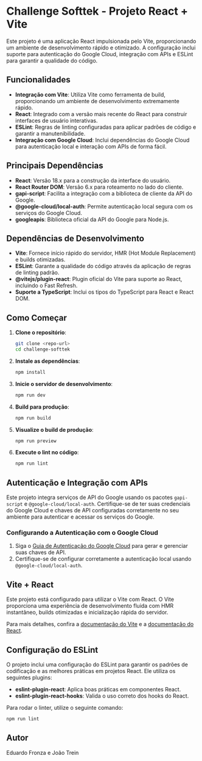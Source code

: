 # Challenge Softtek - Projeto React + Vite

Este projeto é uma aplicação React impulsionada pelo Vite, proporcionando um ambiente de desenvolvimento rápido e otimizado. A configuração inclui suporte para autenticação do Google Cloud, integração com APIs e ESLint para garantir a qualidade do código.

## Funcionalidades

- **Integração com Vite**: Utiliza Vite como ferramenta de build, proporcionando um ambiente de desenvolvimento extremamente rápido.
- **React**: Integrado com a versão mais recente do React para construir interfaces de usuário interativas.
- **ESLint**: Regras de linting configuradas para aplicar padrões de código e garantir a manutenibilidade.
- **Integração com Google Cloud**: Inclui dependências do Google Cloud para autenticação local e interação com APIs de forma fácil.

## Principais Dependências

- **React**: Versão 18.x para a construção da interface do usuário.
- **React Router DOM**: Versão 6.x para roteamento no lado do cliente.
- **gapi-script**: Facilita a integração com a biblioteca de cliente da API do Google.
- **@google-cloud/local-auth**: Permite autenticação local segura com os serviços do Google Cloud.
- **googleapis**: Biblioteca oficial da API do Google para Node.js.

## Dependências de Desenvolvimento

- **Vite**: Fornece início rápido do servidor, HMR (Hot Module Replacement) e builds otimizadas.
- **ESLint**: Garante a qualidade do código através da aplicação de regras de linting padrão.
- **@vitejs/plugin-react**: Plugin oficial do Vite para suporte ao React, incluindo o Fast Refresh.
- **Suporte a TypeScript**: Inclui os tipos do TypeScript para React e React DOM.

## Como Começar

1. **Clone o repositório**:
   ```bash
   git clone <repo-url>
   cd challenge-softtek
   ```

2. **Instale as dependências**:
   ```bash
   npm install
   ```

3. **Inicie o servidor de desenvolvimento**:
   ```bash
   npm run dev
   ```

4. **Build para produção**:
   ```bash
   npm run build
   ```

5. **Visualize o build de produção**:
   ```bash
   npm run preview
   ```

6. **Execute o lint no código**:
   ```bash
   npm run lint
   ```

## Autenticação e Integração com APIs

Este projeto integra serviços de API do Google usando os pacotes `gapi-script` e `@google-cloud/local-auth`. Certifique-se de ter suas credenciais do Google Cloud e chaves de API configuradas corretamente no seu ambiente para autenticar e acessar os serviços do Google.

### Configurando a Autenticação com o Google Cloud

1. Siga o [Guia de Autenticação do Google Cloud](https://cloud.google.com/docs/authentication/getting-started) para gerar e gerenciar suas chaves de API.
2. Certifique-se de configurar corretamente a autenticação local usando `@google-cloud/local-auth`.

## Vite + React

Este projeto está configurado para utilizar o Vite com React. O Vite proporciona uma experiência de desenvolvimento fluida com HMR instantâneo, builds otimizadas e inicialização rápida do servidor.

Para mais detalhes, confira a [documentação do Vite](https://vitejs.dev/guide/) e a [documentação do React](https://reactjs.org/).

## Configuração do ESLint

O projeto inclui uma configuração do ESLint para garantir os padrões de codificação e as melhores práticas em projetos React. Ele utiliza os seguintes plugins:

- **eslint-plugin-react**: Aplica boas práticas em componentes React.
- **eslint-plugin-react-hooks**: Valida o uso correto dos hooks do React.

Para rodar o linter, utilize o seguinte comando:

```bash
npm run lint
```

## Autor

Eduardo Fronza e João Trein
